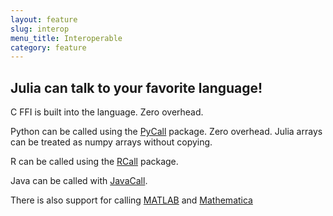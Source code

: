 ```yaml
---
layout: feature
slug: interop
menu_title: Interoperable
category: feature
---
```

## Julia can talk to your favorite language!

C FFI is built into the language. Zero overhead.

Python can be called using the [PyCall](https://github.com/JuliaPy/PyCall.jl) package. Zero overhead. Julia arrays can be treated as numpy arrays without copying.

R can be called using the [RCall](https://github.com/JuliaStats/RCall.jl) package.

Java can be called with [JavaCall](https://github.com/aviks/JavaCall.jl).

There is also support for calling [MATLAB](https://github.com/JuliaInterop/MATLAB.jl) and [Mathematica](https://github.com/MikeInnes/Mathematica.jl)
